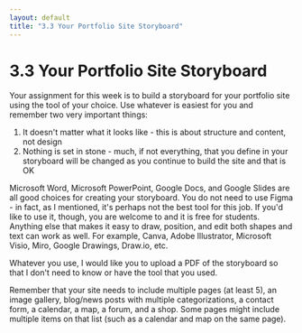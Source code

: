 ```yaml
---
layout: default
title: "3.3 Your Portfolio Site Storyboard"
---
```


# 3.3 Your Portfolio Site Storyboard

Your assignment for this week is to build a storyboard for your portfolio site using the tool of your choice. Use whatever is easiest for you and remember two very important things:

1. It doesn't matter what it looks like - this is about structure and content, not design
2. Nothing is set in stone - much, if not everything, that you define in your storyboard will be changed as you continue to build the site and that is OK

Microsoft Word, Microsoft PowerPoint, Google Docs, and Google Slides are all good choices for creating your storyboard. You do not need to use Figma - in fact, as I mentioned, it's perhaps not the best tool for this job. If you'd like to use it, though, you are welcome to and it is free for students. Anything else that makes it easy to draw, position, and edit both shapes and text can work as well. For example, Canva, Adobe Illustrator, Microsoft Visio, Miro, Google Drawings, Draw.io, etc.

Whatever you use, I would like you to upload a PDF of the storyboard so that I don't need to know or have the tool that you used.

Remember that your site needs to include multiple pages (at least 5), an image gallery, blog/news posts with multiple categorizations, a contact form, a calendar, a map, a forum, and a shop. Some pages might include multiple items on that list (such as a calendar and map on the same page).
